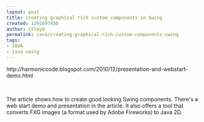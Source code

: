 ```yaml
---
layout: post
title: creating graphical rich custom components in Swing
created: 1291697430
author: ittayd
permalink: java/creating-graphical-rich-custom-components-swing
tags:
- JAVA
- java swing
---
```

<p>http://harmoniccode.blogspot.com/2010/12/presentation-and-webstart-demo.html</p>
<p>&nbsp;</p>
<p>The article shows how to create good looking Swing components. There's a web start demo and presentation in the article. It also offers a tool that converts FXG&nbsp;images (a format used by Adobe Fireworks)&nbsp;to Java 2D. </p>
